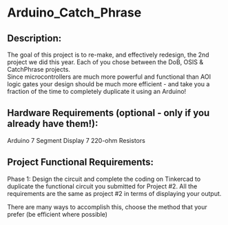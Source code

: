 # Arduino_Catch_Phrase
## Description:
The goal of this project is to re-make, and effectively redesign, the 2nd project we did this year.  Each of you chose between the DoB, OSIS & CatchPhrase projects.  
Since microcontrollers are much more powerful and functional than AOI logic gates your design should be much more efficient -
and take you a fraction of the time to completely duplicate it using an Arduino!

## Hardware Requirements (optional - only if you already have them!):
Arduino
7 Segment Display
7 220-ohm Resistors

## Project Functional Requirements:
Phase 1: Design the circuit and complete the coding on Tinkercad to duplicate the functional circuit you submitted for Project #2.  All the requirements are the same as project #2 in terms of displaying your output.

There are many ways to accomplish this, choose the method that your prefer (be efficient where possible)
